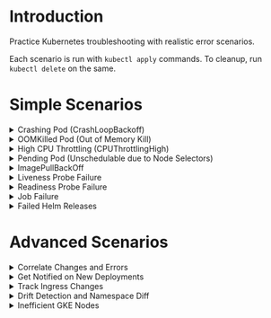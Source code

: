 # Introduction 
Practice Kubernetes troubleshooting with realistic error scenarios.

Each scenario is run with `kubectl apply` commands. To cleanup, run `kubectl delete` on the same.

# Simple Scenarios

<details>
<summary>Crashing Pod (CrashLoopBackoff)</summary>

```
kubectl apply -f https://raw.githubusercontent.com/robusta-dev/kubernetes-demos/main/crashpod/broken.yaml
```

To get notifications like below, install [Robusta](https://github.com/robusta-dev/robusta):
<img width="500" src="./example_images/crashingpod.png">
</details>


<details>
<summary>OOMKilled Pod (Out of Memory Kill)</summary>

```
kubectl apply -f https://raw.githubusercontent.com/robusta-dev/kubernetes-demos/main/oomkill/oomkill_job.yaml
```

To get notifications like below, install [Robusta](https://github.com/robusta-dev/robusta):
<img width="500" src="./example_images/oomkillpod.png">
</details>


<details>
<summary>High CPU Throttling (CPUThrottlingHigh)</summary>

Apply the following YAML and wait **15 minutes**. (CPU throttling is only an issue if it occurs for a meaningful period of time. Less than 15 minutes of throttling typically does not trigger an alert.)

```
kubectl apply -f https://raw.githubusercontent.com/robusta-dev/kubernetes-demos/main/cpu_throttling/throttling.yaml
```

To get notifications like below, install [Robusta](https://github.com/robusta-dev/robusta):
<img width="500" src="./example_images/highcputhrottling.png"> 
</details>


<details>
<summary>Pending Pod (Unschedulable due to Node Selectors)</summary>

Apply the following YAML and wait **15 minutes**. (By default, most systems only alert after pods are pending for 15 minutes. This prevents false alarms on autoscaled clusters, where it's OK for pods to be temporarily pending.)

```
kubectl apply -f https://raw.githubusercontent.com/robusta-dev/kubernetes-demos/main/pending_pods/pending_pod_node_selector.yaml
```

To get notifications like below, install [Robusta](https://github.com/robusta-dev/robusta):
<img width="500" src="./example_images/pendingpod.png">
</details>



<details>
<summary>ImagePullBackOff</summary>

```
kubectl apply -f https://raw.githubusercontent.com/robusta-dev/kubernetes-demos/main/image_pull_backoff/no_such_image.yaml 
```

To get notifications like below, install [Robusta](https://github.com/robusta-dev/robusta):
<img width="500" src="./example_images/imagepullbackoff.png">
</details>



<details>
<summary>Liveness Probe Failure</summary>

```
kubectl apply -f https://raw.githubusercontent.com/robusta-dev/kubernetes-demos/main/liveness_probe_fail/failing_liveness_probe.yaml
```

To get notifications like below, install [Robusta](https://github.com/robusta-dev/robusta):
<img width="500" src="./example_images/failedlivenessprobe.png">
</details>

<details>
<summary>Readiness Probe Failure</summary>

```
kubectl apply -f https://raw.githubusercontent.com/robusta-dev/kubernetes-demos/main/readiness_probe_fail/failing_readiness_probe.yaml
```

To get notifications like below, install [Robusta](https://github.com/robusta-dev/robusta):
<img width="500" src="./example_images/failedreadinessprobe.png">
</details>


<details>
<summary>Job Failure</summary>
The job will fail after 60 seconds, then attempt to run again. After two attempts, it will fail for good.

```
kubectl apply -f https://raw.githubusercontent.com/robusta-dev/kubernetes-demos/main/job_failure/job_crash.yaml
```

To get notifications like below, install [Robusta](https://github.com/robusta-dev/robusta):
<img width="500" src="./example_images/failingjobs.png">
</details>



<details>
<summary>Failed Helm Releases</summary>
Deliberately deploy a failing Helm release:

```shell
helm repo add robusta https://robusta-charts.storage.googleapis.com && helm repo update
helm install kubewatch robusta/kubewatch --set='rbac.create=true,updateStrategy.type=Error' --namespace demo-namespace
```

Upgrade the release so it succeeds:
```shell
helm upgrade kubewatch robusta/kubewatch --set='rbac.create=true' --namespace demo-namespace --create-namespace
```

Clean up by removing the release and deleting the namespace:
```shell
helm del kubewatch  --namespace demo-namespace 
kubectl delete namespace demo-namespace 
```

To get notifications like below, install [Robusta](https://github.com/robusta-dev/robusta) and setup [Helm Releases Monitoring](https://docs.robusta.dev/master/playbook-reference/triggers/helm-releases-monitoring.html) 
<img width="500" src="./example_images/helm_monitoring_kubewatch.png">
</details>


# Advanced Scenarios

<details>
<summary>Correlate Changes and Errors</summary>

Deploy a healthy pod. Then break it. 

```shell
kubectl apply -f https://raw.githubusercontent.com/robusta-dev/kubernetes-demos/main/crashpod/healthy.yaml
kubectl apply -f https://raw.githubusercontent.com/robusta-dev/kubernetes-demos/main/crashpod/broken.yaml
```
If someone else made this change, would you be able to immediately pinpoint the change that broke the application?

To get notifications like below, install [Robusta](https://github.com/robusta-dev/robusta).

<img width="500" src="./example_images/changetracking.png">
</details>



<details>
<summary>Get Notified on New Deployments</summary>

Create an nginx deployment. Then change the image tag to simulate an unexpected image tag change.

```shell
kubectl apply -f https://raw.githubusercontent.com/robusta-dev/kubernetes-demos/main/deployment_image_change/before_image_change.yaml
kubectl apply -f https://raw.githubusercontent.com/robusta-dev/kubernetes-demos/main/deployment_image_change/after_image_change.yaml
```

To get notifications like below, install [Robusta](https://github.com/robusta-dev/robusta) and [setup Kubernetes change tracking](https://docs.robusta.dev/master/tutorials/playbook-track-changes.html)

<img width="500" src="./example_images/deployment-image-change.png">
</details>



<details>
<summary>Track Ingress Changes</summary>

Create an ingress. Then changes its port and path to simulate an unexpected ingress modification.

```shell
kubectl apply -f https://raw.githubusercontent.com/robusta-dev/kubernetes-demos/main/ingress_port_path_change/before_port_path_change.yaml
kubectl apply -f https://raw.githubusercontent.com/robusta-dev/kubernetes-demos/main/ingress_port_path_change/after_port_path_change.yaml
```

To get notifications like below, install [Robusta](https://github.com/robusta-dev/robusta) and [setup Kubernetes change tracking](https://docs.robusta.dev/master/tutorials/playbook-track-changes.html)

<img width="500" src="./example_images/ingress-image-change.png">
</details>



<details>
<summary>Drift Detection and Namespace Diff</summary>

Deploy two variants of the same application in different namespaces:

```shell
kubectl apply -f https://raw.githubusercontent.com/robusta-dev/kubernetes-demos/main/namespace_drift/example.yaml
```

Can you quickly tell the difference between the `compare1` and `compare2` namespaces? What is the drift between them?

To do so with Robusta, install [Robusta](https://github.com/robusta-dev/robusta) and enable the UI.


<img width="500" src="./example_images/driftandnamespace.png">
</details>



<details>
<summary>Inefficient GKE Nodes</summary>

On GKE, nodes can reserve more than 50% of CPU for themselves. Users pay for CPU that is unavailable to applications.

Reproduction:

1. Create a default GKE cluster with autopilot disabled. Don't change any other settings.
2. Deploy the following pod:

```
kubectl apply -f https://raw.githubusercontent.com/robusta-dev/kubernetes-demos/main/gke_node_allocatable/gke_issue.yaml
```

3. Run `kubectl get pods -o wide gke-node-allocatable-issue`

The pod will be Pending. **A Pod requesting 1 CPU cannot run on an empty node with 2 CPUs!**

To see problems like this with Robusta, install [Robusta](https://github.com/robusta-dev/robusta) and enable the UI.

<img width="500" src="./example_images/highoverhead.png">
</details>

